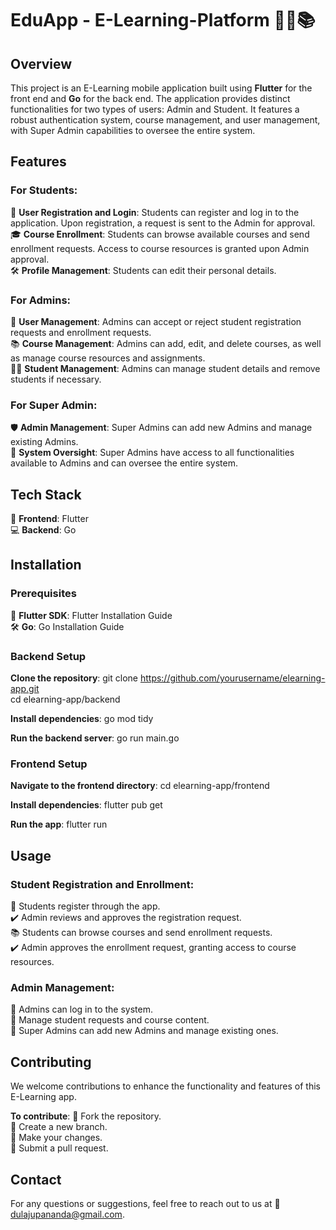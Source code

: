 # EduApp - E-Learning-Platform 🧑‍🏫📚

## Overview
This project is an E-Learning mobile application built using **Flutter** for the front end and **Go** for the back end. The application provides distinct functionalities for two types of users: Admin and Student. It features a robust authentication system, course management, and user management, with Super Admin capabilities to oversee the entire system.

## Features

### For Students:
📝 **User Registration and Login**: Students can register and log in to the application. Upon registration, a request is sent to the Admin for approval.<br/>
🎓 **Course Enrollment**: Students can browse available courses and send enrollment requests. Access to course resources is granted upon Admin approval.<br/>
🛠️ **Profile Management**: Students can edit their personal details.

### For Admins:
👥 **User Management**: Admins can accept or reject student registration requests and enrollment requests.<br/>
📚 **Course Management**: Admins can add, edit, and delete courses, as well as manage course resources and assignments.<br/>
🧑‍🎓 **Student Management**: Admins can manage student details and remove students if necessary.<br/>

### For Super Admin:
🛡️ **Admin Management**: Super Admins can add new Admins and manage existing Admins.<br/>
👑 **System Oversight**: Super Admins have access to all functionalities available to Admins and can oversee the entire system.

## Tech Stack
📱 **Frontend**: Flutter<br/>
💻 **Backend**: Go

## Installation
### Prerequisites
🚀 **Flutter SDK**: Flutter Installation Guide<br/>
🛠️ **Go**: Go Installation Guide

### Backend Setup
**Clone the repository**:
git clone https://github.com/yourusername/elearning-app.git<br/>
cd elearning-app/backend

**Install dependencies**:
go mod tidy

**Run the backend server**:
go run main.go

### Frontend Setup
**Navigate to the frontend directory**:
cd elearning-app/frontend

**Install dependencies**:
flutter pub get

**Run the app**:
flutter run

## Usage

### Student Registration and Enrollment:
📝 Students register through the app.<br/>
✔️ Admin reviews and approves the registration request.<br/>
📚 Students can browse courses and send enrollment requests.<br/>
✔️ Admin approves the enrollment request, granting access to course resources.<br/>

### Admin Management:
🔑 Admins can log in to the system.<br/>
👥 Manage student requests and course content.<br/>
👑 Super Admins can add new Admins and manage existing ones.

## Contributing
We welcome contributions to enhance the functionality and features of this E-Learning app. 

**To contribute**:
🍴 Fork the repository.<br/>
🌿 Create a new branch.<br/>
🔧 Make your changes.<br/>
📨 Submit a pull request.


## Contact
For any questions or suggestions, feel free to reach out to us at 📧 dulajupananda@gmail.com.
